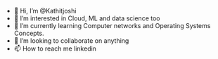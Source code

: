 - 👋 Hi, I’m @Kathitjoshi
- 👀 I’m interested in Cloud, ML and data science too
- 🌱 I’m currently learning Computer networks and Operating Systems Concepts.
- 💞️ I’m looking to collaborate on anything 
- 📫 How to reach me linkedin

<!---
Kathitjoshi/Kathitjoshi is a ✨ special ✨ repository because its `README.md` (this file) appears on your GitHub profile.
You can click the Preview link to take a look at your changes.
--->
